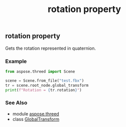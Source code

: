 ﻿---
title: rotation property
second_title: Aspose.3D for Python via .NET API References
description: 
type: docs
weight: 40
url: /python-net/aspose.threed/globaltransform/rotation/
is_root: false
---

## rotation property


Gets the rotation represented in quaternion.

### Example 


```python
from aspose.threed import Scene

scene = Scene.from_file("test.fbx")
tr = scene.root_node.global_transform
print(f"Rotation = {tr.rotation}")

```

### See Also
* module [aspose.threed](../../)
* class [GlobalTransform](/3d/python-net/aspose.threed/globaltransform)
